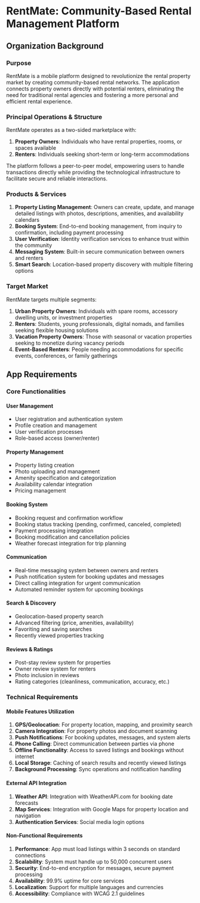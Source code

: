 # RentMate: Community-Based Rental Management Platform

## Organization Background

### Purpose
RentMate is a mobile platform designed to revolutionize the rental property market by creating community-based rental networks. The application connects property owners directly with potential renters, eliminating the need for traditional rental agencies and fostering a more personal and efficient rental experience.

### Principal Operations & Structure
RentMate operates as a two-sided marketplace with:

1. **Property Owners**: Individuals who have rental properties, rooms, or spaces available
2. **Renters**: Individuals seeking short-term or long-term accommodations

The platform follows a peer-to-peer model, empowering users to handle transactions directly while providing the technological infrastructure to facilitate secure and reliable interactions.

### Products & Services
1. **Property Listing Management**: Owners can create, update, and manage detailed listings with photos, descriptions, amenities, and availability calendars
2. **Booking System**: End-to-end booking management, from inquiry to confirmation, including payment processing
3. **User Verification**: Identity verification services to enhance trust within the community
4. **Messaging System**: Built-in secure communication between owners and renters
5. **Smart Search**: Location-based property discovery with multiple filtering options

### Target Market
RentMate targets multiple segments:

1. **Urban Property Owners**: Individuals with spare rooms, accessory dwelling units, or investment properties
2. **Renters**: Students, young professionals, digital nomads, and families seeking flexible housing solutions
3. **Vacation Property Owners**: Those with seasonal or vacation properties seeking to monetize during vacancy periods
4. **Event-Based Renters**: People needing accommodations for specific events, conferences, or family gatherings

## App Requirements

### Core Functionalities

#### User Management
- User registration and authentication system
- Profile creation and management
- User verification processes
- Role-based access (owner/renter)

#### Property Management
- Property listing creation
- Photo uploading and management
- Amenity specification and categorization
- Availability calendar integration
- Pricing management

#### Booking System
- Booking request and confirmation workflow
- Booking status tracking (pending, confirmed, canceled, completed)
- Payment processing integration
- Booking modification and cancellation policies
- Weather forecast integration for trip planning

#### Communication
- Real-time messaging system between owners and renters
- Push notification system for booking updates and messages
- Direct calling integration for urgent communication
- Automated reminder system for upcoming bookings

#### Search & Discovery
- Geolocation-based property search
- Advanced filtering (price, amenities, availability)
- Favoriting and saving searches
- Recently viewed properties tracking

#### Reviews & Ratings
- Post-stay review system for properties
- Owner review system for renters
- Photo inclusion in reviews
- Rating categories (cleanliness, communication, accuracy, etc.)

### Technical Requirements

#### Mobile Features Utilization
1. **GPS/Geolocation**: For property location, mapping, and proximity search
2. **Camera Integration**: For property photos and document scanning
3. **Push Notifications**: For booking updates, messages, and system alerts
4. **Phone Calling**: Direct communication between parties via phone
5. **Offline Functionality**: Access to saved listings and bookings without internet
6. **Local Storage**: Caching of search results and recently viewed listings
7. **Background Processing**: Sync operations and notification handling

#### External API Integration
1. **Weather API**: Integration with WeatherAPI.com for booking date forecasts
2. **Map Services**: Integration with Google Maps for property location and navigation
3. **Authentication Services**: Social media login options

#### Non-Functional Requirements
1. **Performance**: App must load listings within 3 seconds on standard connections
2. **Scalability**: System must handle up to 50,000 concurrent users
3. **Security**: End-to-end encryption for messages, secure payment processing
4. **Availability**: 99.9% uptime for core services
5. **Localization**: Support for multiple languages and currencies
6. **Accessibility**: Compliance with WCAG 2.1 guidelines
